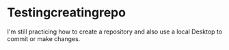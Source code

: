 # Testingcreatingrepo
I'm still practicing how to create a repository and also use a local Desktop to commit or make changes. 
